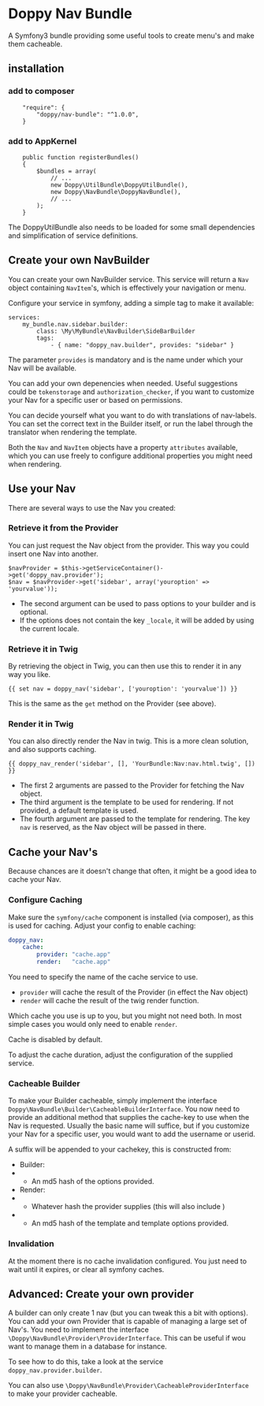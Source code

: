 # Doppy Nav Bundle

A Symfony3 bundle providing some useful tools to create menu's and make them cacheable.

## installation

### add to composer

````
    "require": {
        "doppy/nav-bundle": "^1.0.0",
    }
````

### add to AppKernel

````
    public function registerBundles()
    {
        $bundles = array(
            // ...
            new Doppy\UtilBundle\DoppyUtilBundle(),
            new Doppy\NavBundle\DoppyNavBundle(),
            // ...
        );
    }
````

The DoppyUtilBundle also needs to be loaded for some small dependencies and simplification of service definitions.

## Create your own NavBuilder

You can create your own NavBuilder service. This service will return a `Nav` object containing `NavItem`'s, which is effectively your navigation or menu.

Configure your service in symfony, adding a simple tag to make it available:

````
services:
    my_bundle.nav.sidebar.builder:
        class: \My\MyBundle\NavBuilder\SideBarBuilder
        tags:
            - { name: "doppy_nav.builder", provides: "sidebar" }
````

The parameter `provides` is mandatory and is the name under which your Nav will be available.

You can add your own depenencies when needed. Useful suggestions could be `tokenstorage` and `authorization_checker`, if you want to customize your Nav for a specific user or based on permissions.

You can decide yourself what you want to do with translations of nav-labels. You can set the correct text in the Builder itself, or run the label through the translator when rendering the template.

Both the `Nav` and `NavItem` objects have a property `attributes` available, which you can use freely to configure additional properties you might need when rendering.

## Use your Nav

There are several ways to use the Nav you created:

### Retrieve it from the Provider

You can just request the Nav object from the provider. This way you could insert one Nav into another.

````
$navProvider = $this->getServiceContainer()->get('doppy_nav.provider');
$nav = $navProvider->get('sidebar', array('youroption' => 'yourvalue'));
````

* The second argument can be used to pass options to your builder and is optional.
* If the options does not contain the key `_locale`, it will be added by using the current locale.

### Retrieve it in Twig

By retrieving the object in Twig, you can then use this to render it in any way you like.

````
{{ set nav = doppy_nav('sidebar', ['youroption': 'yourvalue']) }}
````

This is the same as the `get` method on the Provider (see above).

### Render it in Twig

You can also directly render the Nav in twig. This is a more clean solution, and also supports caching. 

````
{{ doppy_nav_render('sidebar', [], 'YourBundle:Nav:nav.html.twig', []) }}
````

* The first 2 arguments are passed to the Provider for fetching the Nav object.
* The third argument is the template to be used for rendering. If not provided, a default template is used.
* The fourth argument are passed to the template for rendering. The key `nav` is reserved, as the Nav object will be passed in there.

## Cache your Nav's

Because chances are it doesn't change that often, it might be a good idea to cache your Nav.

### Configure Caching

Make sure the `symfony/cache` component is installed (via composer), as this is used for caching. Adjust your config to enable caching:

````yaml
doppy_nav:
    cache:
        provider: "cache.app"
        render:   "cache.app"
````

You need to specify the name of the cache service to use.

* `provider` will cache the result of the Provider (in effect the Nav object)
* `render` will cache the result of the twig render function.

Which cache you use is up to you, but you might not need both. In most simple cases you would only need to enable `render`.

Cache is disabled by default.

To adjust the cache duration, adjust the configuration of the supplied service.

### Cacheable Builder

To make your Builder cacheable, simply implement the interface `Doppy\NavBundle\Builder\CacheableBuilderInterface`.
You now need to provide an additional method that supplies the cache-key to use when the Nav is requested. Usually the basic name will suffice, but if you customize your Nav for a specific user, you would want to add the username or userid.

A suffix will be appended to your cachekey, this is constructed from:

* Builder:
* * An md5 hash of the options provided.
* Render:
* * Whatever hash the provider supplies (this will also include )
* * An md5 hash of the template and template options provided.

### Invalidation

At the moment there is no cache invalidation configured. You just need to wait until it expires, or clear all symfony caches.


## Advanced: Create your own provider

A builder can only create 1 nav (but you can tweak this a bit with options). You can add your own Provider that is capable of managing a large set of Nav's. You need to implement the interface `\Doppy\NavBundle\Provider\ProviderInterface`.
This can be useful if wou want to manage them in a database for instance.

To see how to do this, take a look at the service `doppy_nav.provider.builder`.

You can also use `\Doppy\NavBundle\Provider\CacheableProviderInterface` to make your provider cacheable. 
